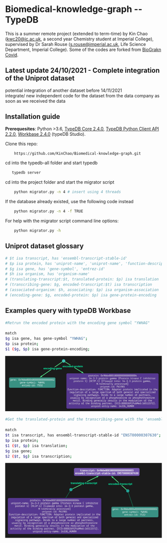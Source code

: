 # Biomedical-knowledge-graph -- TypeDB
This is a summer remote project (extended to term-time) by Kin Chao (kwc20@ic.ac.uk, a second year Chemistry student at Imperial College), supervised by Dr Sarah Rouse (s.rouse@imperial.ac.uk, Life Science Department, Imperial College). Some of the codes are forked from [BioGrakn Covid](https://github.com/vaticle/typedb-data-bio-covid).

## Latest update 24/10/2021 - Complete integration of the Uniprot dataset
potential integration of another dataset before 14/11/2021 <br/>
integrate/ new independent code for the dataset from the data company as soon as we received the data 
## Installation guide
**Prerequesites**: Python >3.6, [TypeDB Core 2.4.0](https://vaticle.com/download#core), [TypeDB Python Client API 2.2.0](https://docs.vaticle.com/docs/client-api/python), [Workbase 2.4.0](https://vaticle.com/download#workbase) (typeDB Studio).

Clone this repo:
```bash 
    https://github.com/KinChao/Biomedical-knowledge-graph.git
```
cd into the typedb-all folder and start typedb
```bash 
   typedb server
```
cd into the project folder and start the migrator script

```bash
    python migrator.py -n 4 # insert using 4 threads
```
If the database already existed, use the following code instead

```bash
    python migrator.py -n 4 -f TRUE
```
For help with the migrator script command line options:

```bash
    python migrator.py -h
```

## Uniprot dataset glossary

```bash
# $t isa transcript, has 'ensembl-transcript-stable-id' 
# $p isa protein, has 'uniprot-name', 'uniprot-name', 'function-description', 'uniprot-entry-name'
# $g isa gene, has 'gene-symbol', 'entrez-id' 
# $h isa organism, has 'organism-name' 
# (translating-transcript:$t, translated-protein: $p) isa translation 
# (transcribing-gene: $g, encoded-transcript:$t) isa transcription 
# (associated-organism: $h, associating: $p) isa organism-association 
# (encoding-gene: $g, encoded-protein: $p) isa gene-protein-encoding 

```

## Examples query with typeDB Workbase
```bash
#Retrun the encoded protein with the encoding gene symbol "YWHAG"

match
$g isa gene, has gene-symbol "YWHAG";
$p isa protein;
$1 ($g, $p) isa gene-protein-encoding;
```

![Query 1](Images/1.JPG)

```bash
#Get the translated-protein and the transcribing-gene with the 'ensembl-transcript-stable-id' of 'ENST00000307630'

match
$t isa transcript, has ensembl-transcript-stable-id "ENST00000307630";
$p isa protein;
$1 ($t, $p) isa translation; 
$g isa gene;
$2 ($t, $g) isa transcription;
```
![Query 2](Images/2.JPG)
